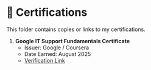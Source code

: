 # 📜 Certifications

This folder contains copies or links to my certifications.

1. **Google IT Support Fundamentals Certificate**  
   - Issuer: Google / Coursera  
   - Date Earned: August 2025  
   - [Verification Link](https://coursera.org/share/7f13c9e242ad1ea5b76523ffcf2023b5)


